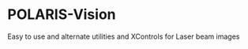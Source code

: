 POLARIS-Vision
==============

Easy to use and alternate utilities and XControls for Laser beam images
